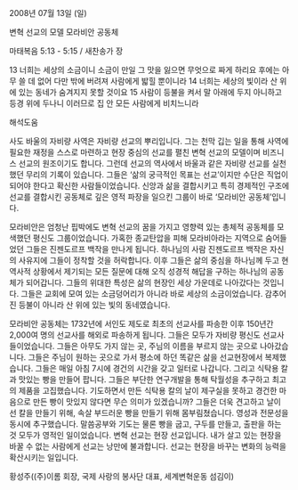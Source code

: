 2008년 07월 13일 (일)

변혁 선교의 모델 모라비안 공동체



마태복음 5:13 - 5:15 / 새찬송가  장


13 너희는 세상의 소금이니 소금이 만일 그 맛을 잃으면 무엇으로 짜게 하리요 후에는 아무 쓸 데 없어 다만 밖에 버려져 사람에게 밟힐 뿐이니라 
14 너희는 세상의 빛이라 산 위에 있는 동네가 숨겨지지 못할 것이요 
15 사람이 등불을 켜서 말 아래에 두지 아니하고 등경 위에 두나니 이러므로 집 안 모든 사람에게 비치느니라

해석도움





사도 바울의 자비량 사역은 자비량 선교의 뿌리입니다. 그는 천막 깁는 일을 통해 사역에 필요한 재정을 스스로 마련하고 현장 중심의 선교를 펼친 변혁 선교의 모델이며 비즈니스 선교의 원조이기도 합니다. 그런데 선교의 역사에서 바울과 같은 자비량 선교를 실천했던 무리의 기록이 있습니다. 그들은 ‘삶의 궁극적인 목표는 선교’이지만 수단은 직업이 되어야 한다고 확신한 사람들이었습니다. 신앙과 삶을 결합시키고 특히 경제적인 구조에 선교를 결합시킨 공동체로 깊은 영적 파장을 일으킨 그룹이 바로 ‘모라비안 공동체’입니다.  

 모라비안은 엄청난 핍박에도 변혁 선교의 꿈을 가지고 영향력 있는 총체적 공동체를 모색했던 평신도 그룹이었습니다. 가혹한 종교탄압을 피해 모라비아라는 지역으로 숨어들었던 그들은 진젠도르프 백작을 만나게 됩니다. 하나님의 사람 진젠도르프 백작은 자신의 사유지에 그들이 정착할 것을 허락합니다. 이후 그들은 삶의 중심을 하나님께 두고 현 역사적 상황에서 제기되는 모든 질문에 대해 오직 성경적 해답을 구하는 하나님의 공동체가 되어갑니다. 그들의 위대한 특성은 삶의 현장인 세상 가운데로 나아갔다는 것입니다. 그들은 교회에 모여 있는 소금덩어리가 아니라 바로 세상의 소금이었습니다. 감추어진 등불이 아니라 산 위에 있는 빛의 동네였습니다. 

 모라비안 공동체는 1732년에 서인도 제도로 최초의 선교사를 파송한 이후 150년간 2,000여 명의 선교사를 해외로 파송하게 됩니다. 그들은 모두가 자비량 평신도 선교사들이었습니다. 그들은 아무도 가지 않는 곳, 주님의 이름을 부르지 않는 곳으로 나아갔습니다. 그들은 주님이 원하는 곳으로 가서 평소에 하던 똑같은 삶을 선교현장에서 복제했습니다. 그들은 매일 아침 7시에 경건의 시간을 갖고 일터로 나갑니다. 그리고 식탁용 칼과 맛있는 빵을 만들어 팝니다. 그들은 부단한 연구개발을 통해 탁월성을 추구하고 최고의 제품을 고집했습니다. 기도하면서 만든 식탁용 칼의 날이 제구실을 못하고 경건한 마음으로 만든 빵이 맛있지 않다면 무슨 의미가 있겠습니까? 그들은 더욱 견고하고 날이 선 칼을 만들기 위해, 속살 부드러운 빵을 만들기 위해 몸부림쳤습니다. 영성과 전문성을 동시에 추구했습니다. 말씀공부와 기도는 물론 빵을 굽고, 구두를 만들고, 출판을 하는 것 모두가 영적인 일이었습니다. 변혁 선교는 현장 선교입니다. 내가 살고 있는 현장을 바꿀 수 없는 사람에게 선교는 낭만에 불과합니다. 선교는 현장을 바꾸는 변화의 능력을 확산시키는 일입니다.

황성주((주)이롬 회장, 국제 사랑의 봉사단 대표, 세계변혁운동 섬김이)